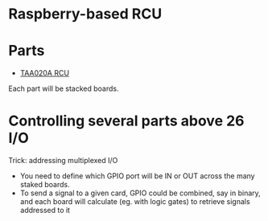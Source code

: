 Raspberry-based RCU
===

# Parts
* [TAA020A RCU](docs/RCU%20Rising%20Sun%20TAA02A/readme.md)

Each part will be stacked boards.

# Controlling several parts above 26 I/O
Trick: addressing multiplexed I/O

* You need to define which GPIO port will be IN or OUT across the many staked boards.
* To send a signal to a given card, GPIO could be combined, say in binary, and each board will calculate (eg. with logic gates) to retrieve signals addressed to it



